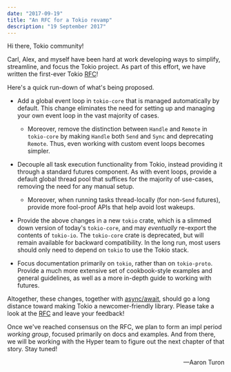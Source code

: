 ```yaml
---
date: "2017-09-19"
title: "An RFC for a Tokio revamp"
description: "19 September 2017"
---
```


Hi there, Tokio community!

Carl, Alex, and myself have been hard at work developing ways to simplify,
streamline, and focus the Tokio project. As part of this effort, we have
written the first-ever Tokio [RFC]!

Here's a quick run-down of what's being proposed.

* Add a global event loop in `tokio-core` that is managed automatically by
  default. This change eliminates the need for setting up and managing your own
  event loop in the vast majority of cases.

  * Moreover, remove the distinction between `Handle` and `Remote` in
  `tokio-core` by making `Handle` both `Send` and `Sync` and deprecating
  `Remote`. Thus, even working with custom event loops becomes simpler.

* Decouple all task execution functionality from Tokio, instead providing it
  through a standard futures component. As with event loops, provide a default
  global thread pool that suffices for the majority of use-cases, removing the
  need for any manual setup.

  * Moreover, when running tasks thread-locally (for non-`Send` futures),
    provide more fool-proof APIs that help avoid lost wakeups.

* Provide the above changes in a new `tokio` crate, which is a slimmed down
  version of today's `tokio-core`, and may *eventually* re-export the contents
  of `tokio-io`. The `tokio-core` crate is deprecated, but will remain available
  for backward compatibility. In the long run, most users should only need to
  depend on `tokio` to use the Tokio stack.

* Focus documentation primarily on `tokio`, rather than on
  `tokio-proto`. Provide a much more extensive set of cookbook-style examples
  and general guidelines, as well as a more in-depth guide to working with
  futures.

Altogether, these changes, together with [async/await], should go a long
distance toward making Tokio a newcomer-friendly library. Please take a look at
the [RFC] and leave your feedback!

Once we've reached consensus on the RFC, we plan to form an impl period *working
group*, focused primarily on docs and examples. And from there, we will be
working with the Hyper team to figure out the next chapter of that story. Stay tuned!


<div style="text-align:right">&mdash;Aaron Turon</div>

[async/await]: https://internals.rust-lang.org/t/help-test-async-await-generators-coroutines/5835
[RFC]: https://github.com/carllerche/tokio-rfcs/pull/2

